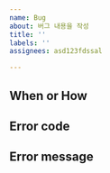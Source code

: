 ```yaml
---
name: Bug
about: 버그 내용을 작성
title: ''
labels: ''
assignees: asd123fdssal

---
```


## When or How


## Error code


## Error message
